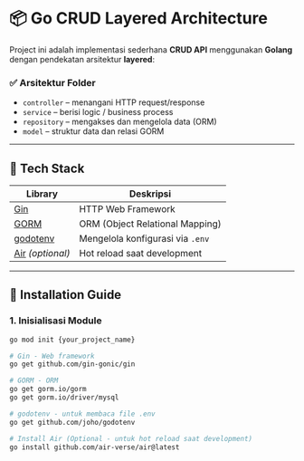 # 📦 Go CRUD Layered Architecture

Project ini adalah implementasi sederhana **CRUD API** menggunakan **Golang** dengan pendekatan arsitektur **layered**:

### ✅ Arsitektur Folder
- `controller` – menangani HTTP request/response
- `service` – berisi logic / business process
- `repository` – mengakses dan mengelola data (ORM)
- `model` – struktur data dan relasi GORM

---

## 🔧 Tech Stack

| Library | Deskripsi |
|--------|-----------|
| [Gin](https://github.com/gin-gonic/gin) | HTTP Web Framework |
| [GORM](https://gorm.io/) | ORM (Object Relational Mapping) |
| [godotenv](https://github.com/joho/godotenv) | Mengelola konfigurasi via `.env` |
| [Air](https://github.com/air-verse/air) _(optional)_ | Hot reload saat development |

---

## 🚀 Installation Guide

### 1. Inisialisasi Module
```bash
go mod init {your_project_name}

# Gin - Web framework
go get github.com/gin-gonic/gin

# GORM - ORM
go get gorm.io/gorm
go get gorm.io/driver/mysql

# godotenv - untuk membaca file .env
go get github.com/joho/godotenv

# Install Air (Optional - untuk hot reload saat development)
go install github.com/air-verse/air@latest


